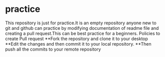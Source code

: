 # practice
This repository is just for practice.It is an empty repository anyone new to git and github can practice by modifying documentation of readme file and creating a pull request.This can be best practice for a beginners.
Policies to create Pull request
 **Fork the repository and clone it to your desktop
 **Edit the changes and then commit it to your local repository.
 **Then push all the commits to your remote repository